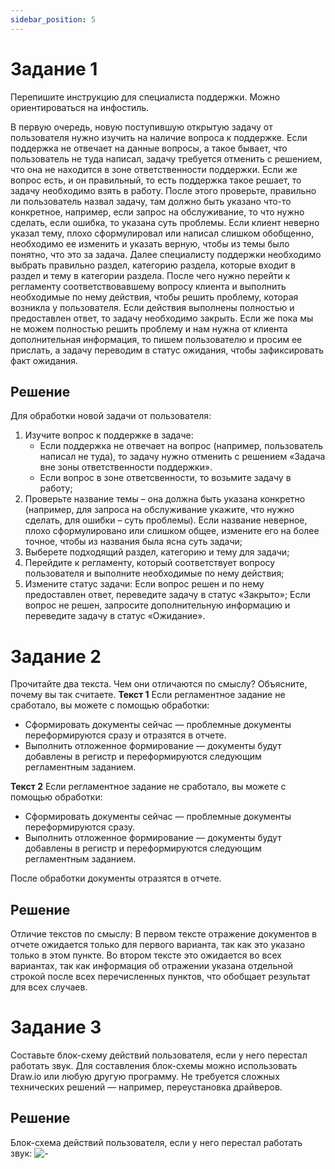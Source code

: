 ```yaml
---
sidebar_position: 5
---
```


# Задание 1
Перепишите инструкцию для специалиста поддержки. Можно ориентироваться на инфостиль.

В первую очередь, новую поступившую открытую задачу от пользователя нужно изучить на наличие вопроса к поддержке. Если поддержка не отвечает на данные вопросы, а такое бывает, что пользователь не туда написал, задачу требуется отменить с решением, что она не находится в зоне ответственности поддержки. Если же вопрос есть, и он правильный, то есть поддержка такое решает, то задачу необходимо взять в работу. После этого проверьте, правильно ли пользователь назвал задачу, там должно быть указано что-то конкретное,  например, если запрос на обслуживание, то что нужно сделать, если ошибка, то указана суть проблемы. Если клиент неверно указал тему, плохо сформулировал или написал слишком обобщенно, необходимо ее изменить и указать верную, чтобы из темы было понятно, что это за задача. Далее специалисту поддержки необходимо выбрать правильно раздел, категорию раздела, которые входит в раздел и тему в категории раздела. После чего нужно перейти к регламенту соответствовавшему вопросу клиента и выполнить необходимые по нему действия, чтобы решить проблему, которая возникла у пользователя. Если действия выполнены полностью и предоставлен ответ, то задачу необходимо закрыть. Если же пока мы не можем полностью решить проблему и нам нужна от клиента дополнительная информация, то пишем пользователю и просим ее прислать, а задачу переводим в статус ожидания, чтобы зафиксировать факт ожидания.

## Решение
Для обработки новой задачи от пользователя:
1. Изучите вопрос к поддержке в задаче: 
    - Если поддержка не отвечает на вопрос (например, пользователь написал не туда), то задачу нужно отменить с решением «Задача вне зоны ответственности поддержки».
    - Если вопрос в зоне ответсвенности, то возьмите задачу в работу;
2. Проверьте название темы – она должна быть указана конкретно (например, для запроса на обслуживание укажите, что нужно сделать, для ошибки – суть проблемы). Если название неверное, плохо сформулировано или слишком общее, измените его на более точное, чтобы из названия была ясна суть задачи;
3. Выберете подходящий раздел, категорию и тему для задачи;
4. Перейдите к регламенту, который соответствует вопросу пользователя и выполните необходимые по нему действия;
5. Измените статус задачи:
Если вопрос решен и по нему предоставлен ответ, переведите задачу в статус «Закрыто»;
Если вопрос не решен, запросите дополнительную информацию и переведите задачу в статус «Ожидание».


# Задание 2
Прочитайте два текста. Чем они отличаются по смыслу? Объясните, почему вы так
считаете.
**Текст 1**
Если регламентное задание не сработало, вы можете с помощью обработки:
- Сформировать документы сейчас — проблемные документы переформируются сразу и отразятся в отчете.
- Выполнить отложенное формирование — документы будут добавлены в регистр и переформируются следующим регламентным заданием.

**Текст 2**
Если регламентное задание не сработало, вы можете с помощью обработки:
- Сформировать документы сейчас — проблемные документы переформируются сразу.
- Выполнить отложенное формирование — документы будут добавлены в регистр и переформируются следующим регламентным заданием.

После обработки документы отразятся в отчете.

## Решение 
Отличие текстов по смыслу:
В первом тексте отражение документов в отчете ожидается только для первого варианта, так как это указано только в этом пункте. Во втором тексте это ожидается во всех вариантах, так как информация об отражении указана отдельной строкой после всех перечисленных пунктов, что обобщает результат для всех случаев.


# Задание 3
Составьте блок-схему действий пользователя, если у него перестал работать звук. Для
составления блок-схемы можно использовать Draw.io или любую другую программу.
Не требуется сложных технических решений — например, переустановка драйверов.

## Решение 
Блок-схема действий пользователя, если у него перестал работать звук:
![-](https://i.postimg.cc/mr6G4K9c/image.png)